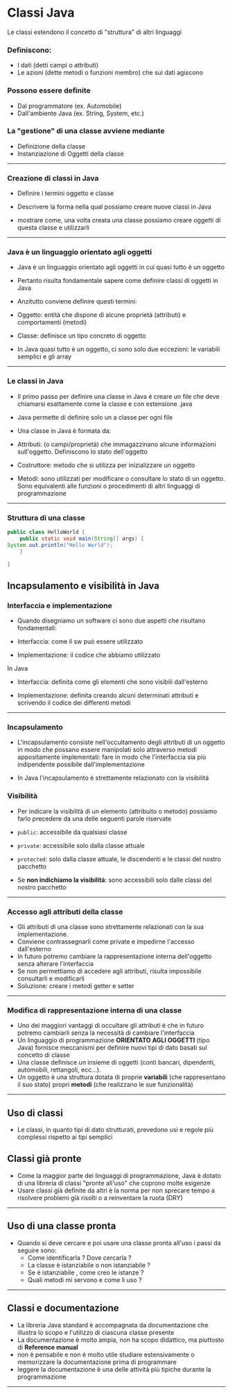 # Classi Java

Le classi estendono il concetto di "struttura" di altri linguaggi

### Definiscono:

* I dati (detti campi o attributi)
* Le azioni (dette metodi o funzioni membro) che sui dati agiscono

### Possono essere definite
* Dal programmatore (ex. Automobile)
* Dall'ambiente Java (ex. String, System, etc.)

### La "gestione" di una classe avviene mediante
* Definizione della classe
* Instanziazione di Oggetti della classe

---


### Creazione di classi in Java

* Definire i termini oggetto e classe

* Descrivere la forma nella qual possiamo creare nuove classi in Java

* mostrare come, una volta creata una classe possiamo creare oggetti di questa classe e utilizzarli

---


### Java è un linguaggio orientato agli oggetti

* Java è un linguaggio orientato agli oggetti in cui quasi tutto è un oggetto

* Pertanto risulta fondamentale sapere come definire classi di oggetti in Java

* Anzitutto conviene definire questi termini:

* Oggetto: entità che dispone di alcune proprietà (attributi) e comportamenti (metodi)

* Classe: definisce un tipo concreto di oggetto

* In Java quasi tutto è un oggetto, ci sono solo due eccezioni: le variabili semplici e gli array

---


### Le classi in Java

* Il primo passo per definire una classe in Java è creare un file che deve chiamarsi esattamente come la classe e con estensione .java

* Java permette di definire solo un a classe per ogni file

* Una classe in Java è formata da:

* Attributi: (o campi/proprietà) che immagazzinano alcune informazioni sull'oggetto. Definiscono lo stato dell'oggetto

* Costruttore: metodo che si utilizza per inizializzare un oggetto

* Metodi: sono utilizzati per modificare o consultare lo stato di un oggetto. Sono equivalenti alle funzioni o procedimenti di altri linguaggi di programmazione

---


### Struttura di una classe


```java
public class HelloWorld {
    public static void main(String[] args) {
System.out.println("Hello World");
    }

}
```

## Incapsulamento e visibilità in Java

### Interfaccia e implementazione

* Quando disegniamo un software ci sono due aspetti che risultano fondamentali:

* Interfaccia: come il sw può essere utilizzato

* Implementazione: il codice che abbiamo utilizzato

In Java

* Interfaccia: definita come gli elementi che sono visibili dall'esterno

* Implementazione: definita creando alcuni determinati attributi e scrivendo il codice dei differenti metodi

---


### Incapsulamento

* L'incapsulamento consiste nell'occultamento degli attributi di un oggetto in modo che possano essere manipolati solo attraverso metodi appositamente implementati: fare in modo che l'interfaccia sia più indipendente possibile dall'implementazione

* In Java l'incapsulamento è strettamente relazionato con la visibilità

### Visibilità

* Per indicare la visibilità di un elemento (attribuito o metodo) possiamo farlo precedere da una delle seguenti parole riservate

* `public`: accessibile da qualsiasi classe

* `private`: accessibile solo dalla classe attuale

* `protected`: solo dalla classe attuale, le discendenti e le classi del nostro pacchetto

* Se **non indichiamo la visibilità**: sono accessibili solo dalle classi del nostro pacchetto

---


### Accesso agli attributi della classe

* Gli attributi di una classe sono strettamente relazionati con la sua implementazione. 
* Conviene contrassegnarli come private e impedirne l'accesso dall'esterno
* In futuro potremo cambiare la rappresentazione interna dell'oggetto senza alterare l'interfaccia
* Se non permettiamo di accedere agli attributi, risulta impossibile consultarli e modificarli
* Soluzione: creare i metodi getter e setter

---



### Modifica di rappresentazione interna di una classe

* Uno dei maggiori vantaggi di occultare gli attributi è che in futuro potremo cambiarli senza la necessità di cambiare l'interfaccia
* Un linguaggio di programmazione __ORIENTATO AGLI OGGETTI__ (tipo Java) fornisce meccanismi per definire nuovi tipi di dato basati sul concetto di classe
* Una classe definisce un insieme di oggetti (conti bancari, dipendenti, automobili, rettangoli, ecc...).
* Un oggetto è una struttura dotata di proprie **variabili** (che rappresentano il suo stato) propri **metodi** (che realizzano le sue funzionalità)


---


## Uso di classi
* Le classi, in quanto tipi di dato strutturati, prevedono usi e regole più complessi rispetto ai tipi semplici



## Classi già pronte

* Come la maggior parte dei linguaggi di programmazione, Java è dotato di una libreria di classi "pronte all'uso" che coprono molte esigenze
* Usare classi già definite da altri è la norma per non sprecare tempo a risolvere problemi già risolti o a reinventare la ruota (DRY)

---

## Uso di una classe pronta
* Quando si deve cercare e poi usare una classe pronta all'uso i passi da seguire sono:
  * Come identificarla ? Dove cercarla ?
  * La classe è istanziabile o non istanziabile ?
  * Se è istanziabile , come creo le istanze ?
  * Quali metodi mi servono e come li uso ?

---


## Classi e documentazione
* La libreria Java standard è accompagnata da
documentazione che illustra lo scopo e l'utilizzo di
ciascuna classe presente
* La documentazione è molto ampia, non ha scopo
didattico, ma piuttosto di __Reference manual__
* non è pensabile e non è molto utile studiare
estensivamente o memorizzare la documentazione
prima di programmare
* leggere la documentazione è una delle
attività più tipiche durante la programmazione

---

